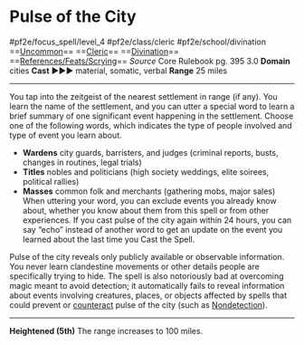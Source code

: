 # Pulse of the City
#pf2e/focus_spell/level_4 #pf2e/class/cleric #pf2e/school/divination 
==[Uncommon](../../../../../TTRPGShare-Pathfinder-2E-Vault/rules/traits/uncommon.md)== ==[Cleric](../../../../../TTRPGShare-Pathfinder-2E-Vault/rules/traits/cleric.md)== ==[Divination](../../../../../TTRPGShare-Pathfinder-2E-Vault/rules/traits/divination.md)== ==[References/Feats/Scrying](References/Feats/Scrying)==
*Source* Core Rulebook pg. 395 3.0
**Domain** cities
**Cast** ►►► material, somatic, verbal
**Range** 25 miles

---
You tap into the zeitgeist of the nearest settlement in range (if any). You learn the name of the settlement, and you can utter a special word to learn a brief summary of one significant event happening in the settlement. Choose one of the following words, which indicates the type of people involved and type of event you learn about.
- **Wardens** city guards, barristers, and judges (criminal reports, busts, changes in routines, legal trials)
- **Titles** nobles and politicians (high society weddings, elite soirees, political rallies)
- **Masses** common folk and merchants (gathering mobs, major sales)
When uttering your word, you can exclude events you already know about, whether you know about them from this spell or from other experiences. If you cast pulse of the city again within 24 hours, you can say “echo” instead of another word to get an update on the event you learned about the last time you Cast the Spell.

Pulse of the city reveals only publicly available or observable information. You never learn clandestine movements or other details people are specifically trying to hide. The spell is also notoriously bad at overcoming magic meant to avoid detection; it automatically fails to reveal information about events involving creatures, places, or objects affected by spells that could prevent or [counteract](../../../Rules/Counteracting.md) pulse of the city (such as [Nondetection](../../Arcane_Tradition/Level%203/Nondetection.md)).

<hr>

**Heightened (5th)** The range increases to 100 miles.